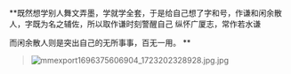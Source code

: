 **既然想学别人舞文弄墨，学就学全套，于是给自己想了字和号，作谦和闲余散人，字既为名之辅佐，所以取作谦时刻警醒自己
纵怀广厦志，常作若水谦

而闲余散人则是突出自己的无所事事，百无一用。
**
>![mmexport1696375606904_1723202328928.jpg.jpg](https://github.com/user-attachments/assets/e804684d-5e0b-45da-af96-2f50c99d32d0)

